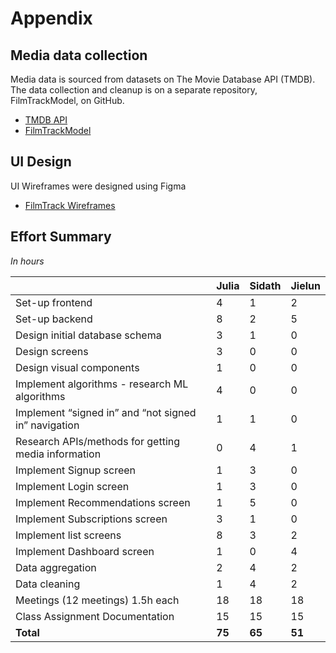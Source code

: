 # Appendix

## Media data collection
Media data is sourced from datasets on The Movie Database API (TMDB). The data collection and cleanup is on a separate repository, FilmTrackModel, on GitHub.
- [TMDB API](https://developers.themoviedb.org/3/getting-started/introduction)
- [FilmTrackModel](https://github.com/17hogeju/FilmTrackModel)

## UI Design
UI Wireframes were designed using Figma
- [FilmTrack Wireframes](https://www.figma.com/proto/80S9cQzy83fGzNvvTRJonb/Final-Wireframes?node-id=110-10288&scaling=min-zoom&page-id=0%3A1&starting-point-node-id=110%3A10288)

## Effort Summary
_In hours_

|                                                      | Julia  | Sidath | Jielun |
|------------------------------------------------------|--------|--------|--------|
| Set-up frontend                                      | 4      | 1      | 2      |
| Set-up backend                                       | 8      | 2      | 5      |
| Design initial database schema                       | 3      | 1      | 0      |
| Design screens                                       | 3      | 0      | 0      |
| Design visual components                             | 1      | 0      | 0      |
| Implement algorithms - research ML algorithms        | 4      | 0      | 0      |
| Implement “signed in” and “not signed in” navigation | 1      | 1      | 0      |
| Research APIs/methods for getting media information  | 0      | 4      | 1      |
| Implement Signup screen                              | 1      | 3      | 0      |
| Implement Login screen                               | 1      | 3      | 0      |
| Implement Recommendations screen | 1      | 5      | 0      |
| Implement Subscriptions screen | 3      | 1      | 0      |
| Implement list screens | 8      | 3      | 2      |
| Implement Dashboard screen | 1      | 0      | 4      |
| Data aggregation                                     | 2      | 4      | 2      |
| Data cleaning                                        | 1      | 4      | 2      |
| Meetings (12 meetings) 1.5h each                     | 18     | 18     | 18     |
| Class Assignment Documentation                       | 15     | 15     | 15     |
| **Total**                                            | **75** | **65** | **51** |
